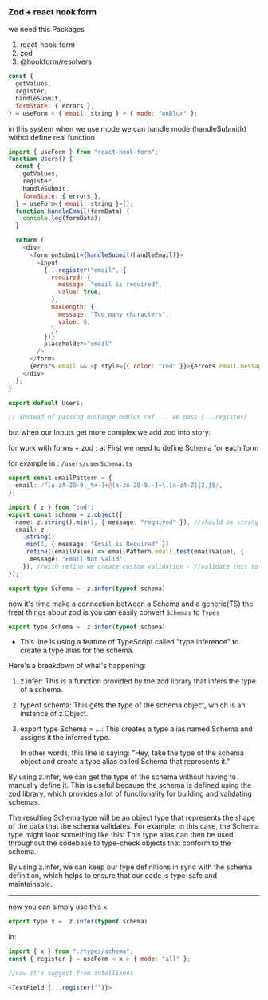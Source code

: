 ### Zod + react hook form

we need this Packages

1. react-hook-form
2. zod
3. @hookform/resolvers

```javascript
const {
  getValues,
  register,
  handleSubmit,
  formState: { errors },
} = useForm < { email: string } > { mode: "onBlur" };
```

in this system when we use mode we can handle mode (handleSubmith) withot define real function

```javascript
import { useForm } from "react-hook-form";
function Users() {
  const {
    getValues,
    register,
    handleSubmit,
    formState: { errors },
  } = useForm<{ email: string }>();
  function handleEmail(formData) {
    console.log(formData);
  }

  return (
    <div>
      <form onSubmit={handleSubmit(handleEmail)}>
        <input
          {...register("email", {
            required: {
              message: "email is required",
              value: true,
            },
            maxLength: {
              message: "Too many characters",
              value: 8,
            },
          })}
          placeholder="email"
        />
      </form>
      {errors.email && <p style={{ color: "red" }}>{errors.email.message}</p>}
    </div>
  );
}

export default Users;

// instead of passing onChange onBlur ref ... we pass {...register}
```

but when our Inputs get more complex we add zod into story.

for work with forms + zod :
at First we need to define Schema for each form

for example in :
`/users/userSchema.ts`

```typescript
export const emailPattern = {
  email: /^[a-zA-Z0-9._%+-]+@[a-zA-Z0-9.-]+\.[a-zA-Z]{2,}$/,
};

import { z } from "zod";
export const schema = z.object({
  name: z.string().min(1, { message: "required" }), //should be string and the filed cannot less than 1 word
  email: z
    .string()
    .min(1, { message: "Email is Required" })
    .refine((emailValue) => emailPattern.email.test(emailValue), {
      message: "Email Not Valid",
    }), //with refine we create custom validation - //validate text to a Email
});

export type Schema =  z.infer(typeof schema)
```

now it's time make a connection between a Schema and a generic(TS)
the freat things about zod is you can easily convert `Schemas` to `Types`

```javascript
export type Schema =  z.infer(typeof schema)
```

- This line is using a feature of TypeScript called "type inference" to create a type alias for the schema.

Here's a breakdown of what's happening:

1. z.infer: This is a function provided by the zod library that infers the type of a schema.
2. typeof schema: This gets the type of the schema object, which is an instance of z.Object.
3. export type Schema = ...: This creates a type alias named Schema and assigns it the inferred type.

   In other words, this line is saying: "Hey, take the type of the schema object and create a type alias called Schema that represents it."

By using z.infer, we can get the type of the schema without having to manually define it. This is useful because the schema is defined using the zod library, which provides a lot of functionality for building and validating schemas.

The resulting Schema type will be an object type that represents the shape of the data that the schema validates. For example, in this case, the Schema type might look something like this:
This type alias can then be used throughout the codebase to type-check objects that conform to the schema.

By using z.infer, we can keep our type definitions in sync with the schema definition, which helps to ensure that our code is type-safe and maintainable.

---

now you can simply use this `x`:

```javascript
export type x =  z.infer(typeof schema)

```

in:

```javascript
import { x } from "./types/schema";
const { register } = useForm < x > { mode: "all" };

//now it's suggest from intellisens

<TextField {...register("")}>
```
